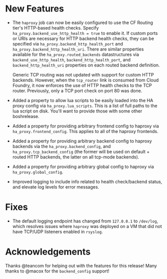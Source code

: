 # New Features

- The `haproxy` job can now be easily configured to use the CF Routing tier's HTTP-based
  health checks. Specify `ha_proxy.backend_use_http_health = true` to enable it. If custom
  ports or URIs are necessary for HTTP backend health checks, they can be specified via
  `ha_proxy.backend_http_health_port` and `ha_proxy.backend_http_health_uri`. There are similar
  properties available for the `ha_proxy.routed_backends` datastructures via `backend_use_http_health`,
  `backend_http_health_port`, and `backend_http_health_uri` properties on each routed backend
  definition.

  Generic TCP routing was not updated with support for custom HTTP backends. However, when the
  `tcp_router` link is consumed from Cloud Foundry, it now enforces the use of HTTP health checks
  to the TCP router. Previously, only a TCP port check on port 80 was done.

- Added a property to allow lua scripts to be easily loaded into the HA proxy config
  via `ha_proxy.lua_scripts`. This is a list of full paths to the lua script on disk.
  You'll want to provide those with some other boshrelease.

- Added a property for providing arbitrary frontend config to haproxy via `ha_proxy.frontend_config`.
  This applies to all of the haproxy frontends.

- Added a property for providing arbitrary backend config to haproxy backends via the `ha_proxy.backend_config`,
  and `ha_proxy.tcp_backend_config` (the former will be used on default + routed HTTP backends, the latter on
  all tcp-mode backends).

- Added a property for providing arbitrary global config to haproxy via `ha_proxy.global_config`.

- Improved logging to include info related to health check/backend status, and elevate log levels for error messages.

# Fixes

- The default logging endpoint has changed from `127.0.0.1` to `/dev/log`, which resolves issues where `haproxy`
  was deployed on a VM that did not have TCP/UDP listeners enabled in `rsyslog`.

# Acknowledgements

Thanks @teancom for helping out with the features for this release! Many thanks to @macox for the `backend_config`
support!
